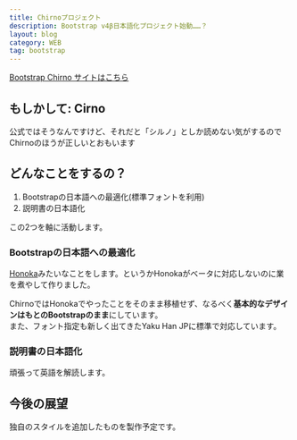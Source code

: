 ```yaml
---
title: Chirnoプロジェクト
description: Bootstrap v4β日本語化プロジェクト始動……？
layout: blog
category: WEB
tag: bootstrap
---
```


[Bootstrap Chirno サイトはこちら](https://chirno.tmin.xyz/)

## もしかして: Cirno

公式ではそうなんですけど、それだと「シルノ」としか読めない気がするのでChirnoのほうが正しいとおもいます

## どんなことをするの？

1. Bootstrapの日本語への最適化(標準フォントを利用)
2. 説明書の日本語化

この2つを軸に活動します。

### Bootstrapの日本語への最適化

[Honoka](http://honokak.osaka)みたいなことをします。というかHonokaがベータに対応しないのに業を煮やして作りました。

ChirnoではHonokaでやったことをそのまま移植せず、なるべく**基本的なデザインはもとのBootstrapのまま**にしています。  
また、フォント指定も新しく出てきたYaku Han JPに標準で対応しています。

### 説明書の日本語化

頑張って英語を解読します。

## 今後の展望

独自のスタイルを追加したものを製作予定です。